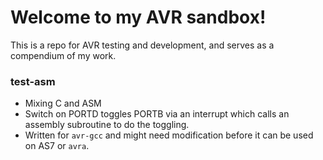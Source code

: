 # Welcome to my AVR sandbox!
This is a repo for AVR testing and development, and serves as a compendium of my work.

### test-asm
- Mixing C and ASM
- Switch on PORTD toggles PORTB via an interrupt which calls an assembly subroutine to do the toggling.
- Written for `avr-gcc` and might need modification before it can be used on AS7 or `avra`.
